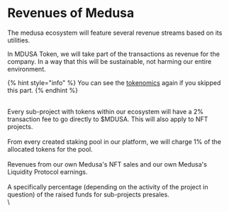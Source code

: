 # Revenues of Medusa

The medusa ecosystem will feature several revenue streams based on its utilities.&#x20;

In MDUSA Token, we will take part of the transactions as revenue for the company. In a way that this will be sustainable, not harming our entire environment.

{% hint style="info" %}
You can see the [tokenomics](../mdusa-token/mdusa-tokenomics.md) again if you skipped this part.
{% endhint %}

\
Every sub-project with tokens within our ecosystem will have a 2% transaction fee to go directly to $MDUSA. This will also apply to NFT projects. \
\
From every created staking pool in our platform, we will charge 1% of the allocated tokens for the pool. \
\
Revenues from our own Medusa's NFT sales and our own Medusa's Liquidity Protocol earnings. \
\
A specifically percentage (depending on the activity of the project in question) of the raised funds for sub-projects presales.\
\


